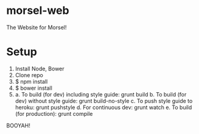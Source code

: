 morsel-web
==========

The Website for Morsel!

Setup
==========

1. Install Node, Bower
2. Clone repo
3. $ npm install
4. $ bower install
5. a. To build (for dev) including style guide: grunt build
   b. To build (for dev) without style guide: grunt build-no-style
   c. To push style guide to heroku: grunt pushstyle
   d. For continuous dev: grunt watch
   e. To build (for production): grunt compile

BOOYAH!
